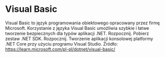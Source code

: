 # Visual Basic
Visual Basic to język programowania obiektowego opracowany przez firmę Microsoft. Korzystanie z języka Visual Basic umożliwia szybkie i łatwe tworzenie bezpiecznych dla typów aplikacji .NET. Rozpocznij. Pobierz zestaw .NET SDK. Rozpocznij. Tworzenie aplikacji konsolowej platformy .NET Core przy użyciu programu Visual Studio.
Źródło: https://learn.microsoft.com/pl-pl/dotnet/visual-basic/